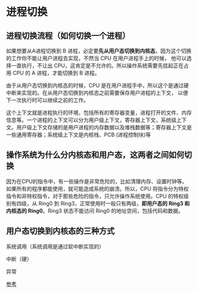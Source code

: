 # 进程切换

## 进程切换流程（如何切换一个进程）

  如果想要从A进程切换到 B 进程，必定要**先从用户态切换到内核态**，因为这个切换的工作你不能让用户进程去实现，不然当 CPU 在用户进程手上的时候，
  他可以选择一直执行，不让出 CPU，这肯定是不允许的。所以操作系统需要先挂起正在占用 CPU 的 A 进程，才能切换到 B 进程。

  由于从用户态切换到内核态的时候，CPU 是在用户进程手中，所以这个是通过硬中断来实现的。在从用户态切换到内核态之前需要保存用户进程的上下文，
  以便下一次执行时可以继续之前的工作。

  这个上下文就是进程执行的环境，包括所有的寄存器变量，进程打开的文件、内存信息等。一个进程的上下文可以分为用户级上下文，寄存器上下文，系统级上下
  文。用户级上下文存储的是用户进程的内存数据以及堆栈数据等；寄存器上下文是一些通用寄存器；系统级上下文是内核栈、PCB (进程控制块)等

## 操作系统为什么分内核态和用户态，这两者之间如何切换

  因为在CPU的指令中，有一些操作是非常危险的，比如清理内存、设置时钟等。如果所有的程序都能使用，就可能造成系统的崩溃。所以，CPU 将指令分为特权指令和非特权指令，对于那些危险的指令，只允许操作系统使用。CPU 的特权级别有四级，从 Ring0 到 Ring3，正常使用时一般只有两级，**即用户态的 Ring3 和内核态的 Ring0**。Ring3 状态不能访问 Ring0 的地址空间，包括代码和数据。

## 用户态切换到内核态的三种方式

  系统调用（系统调用是通过软中断实现的）

  中断（硬）

  异常

[参考](https://i1.hoopchina.com.cn/hupuapp/bbs/111111/thread_111111_20220221173910_s_4335698_w_405_h_223_76555.gif?x-oss-process=image/resize,w_800/format,webp)
